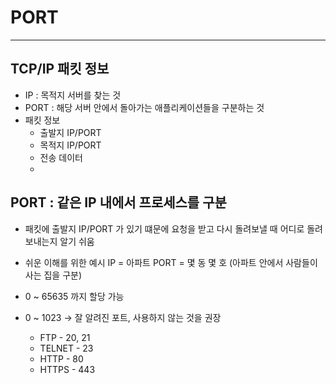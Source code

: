 # PORT

---

## TCP/IP 패킷 정보

- IP
 : 목적지 서버를 찾는 것
- PORT
 : 해당 서버 안에서 돌아가는 애플리케이션들을 구분하는 것
- 패킷 정보
    - 출발지 IP/PORT
    - 목적지 IP/PORT
    - 전송 데이터
    - 

## PORT : 같은 IP 내에서 프로세스를 구분

- 패킷에 출발지 IP/PORT 가 있기 떄문에
요청을 받고 다시 돌려보낼 때 어디로 돌려보내는지 알기 쉬움
- 쉬운 이해를 위한 예시
IP = 아파트
PORT = 몇 동 몇 호 (아파트 안에서 사람들이 사는 집을 구분)

- 0 ~ 65635 까지 할당 가능
- 0 ~ 1023  →   잘 알려진 포트, 사용하지 않는 것을 권장
    - FTP - 20, 21
    - TELNET - 23
    - HTTP - 80
    - HTTPS - 443